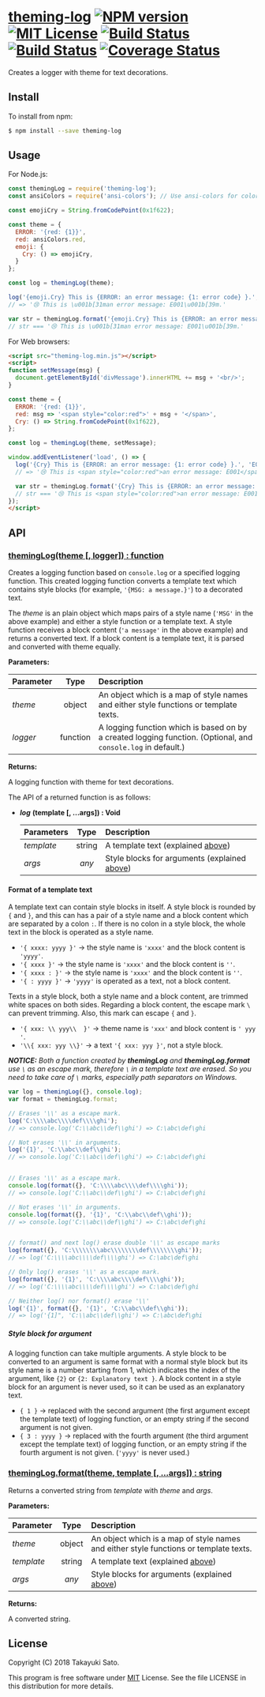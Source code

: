 # [theming-log][repo-url] [![NPM version][npm-img]][npm-url] [![MIT License][mit-img]][mit-url] [![Build Status][travis-img]][travis-url] [![Build Status][appveyor-img]][appveyor-url] [![Coverage Status][coverage-img]][coverage-url]

Creates a logger with theme for text decorations.

## Install

To install from npm:

```sh
$ npm install --save theming-log
```

## Usage

For Node.js:

```js
const themingLog = require('theming-log');
const ansiColors = require('ansi-colors'); // Use ansi-colors for coloring in this example.

const emojiCry = String.fromCodePoint(0x1f622);

const theme = {
  ERROR: '{red: {1}}',  
  red: ansiColors.red,
  emoji: {
    Cry: () => emojiCry,
  }
};

const log = themingLog(theme);

log('{emoji.Cry} This is {ERROR: an error message: {1: error code} }.', 'E001');
// => '😢 This is \u001b[31man error message: E001\u001b[39m.'

var str = themingLog.format('{emoji.Cry} This is {ERROR: an error message: {1: error code} }.', 'E001');
// str === '😢 This is \u001b[31man error message: E001\u001b[39m.'
```

For Web browsers:

```html
<script src="theming-log.min.js"></script>
<script>
function setMessage(msg) {
  document.getElementById('divMessage').innerHTML += msg + '<br/>';
}

const theme = {
  ERROR: '{red: {1}}',
  red: msg => '<span style="color:red">' + msg + '</span>',
  Cry: () => String.fromCodePoint(0x1f622),
};

const log = themingLog(theme, setMessage);

window.addEventListener('load', () => {
  log('{Cry} This is {ERROR: an error message: {1: error code} }.', 'E001');
  // => '😢 This is <span style="color:red">an error message: E001</span>.'

  var str = themingLog.format('{Cry} This is {ERROR: an error message: {1: error code} }.', 'E001');
  // str === '😢 This is <span style="color:red">an error message: E001</span>.'
});
</script>
```


## API

### <u>themingLog(theme [, logger]) : function</u>

Creates a logging function based on `console.log` or a specified logging function. This created logging function converts a template text which contains style blocks (for example, `'{MSG: a message.}'`) to a decorated text.

The *theme* is an plain object which maps pairs of a style name (`'MSG'` in the above example) and either a style function or a template text.
A style function receives a block content (`'a message'` in the above example) and returns a converted text.
If a block content is a template text, it is parsed and converted with theme equally.

**Parameters:**

| Parameter   |   Type   | Description                                            |
|:------------|:--------:|:-------------------------------------------------------|
| *theme*     | object   | An object which is a map of style names and either style functions or template texts. |
| *logger*    | function | A logging function which is based on by a created logging function. (Optional, and `console.log` in default.) |

**Returns:**

A logging function with theme for text decorations.

The API of a returned function is as follows:

* ***log*** **(template [, ...args]) : Void**

    | Parameters |  Type  | Description                        |
    |:-----------|:------:|:-----------------------------------|
    | *template* | string | A template text (explained [above](#template)) |
    | *args*     | *any*  | Style blocks for arguments (explained [above](#argument)) |

<a name="template"></a>

#### Format of a template text  

A template text can contain style blocks in itself.
A style block is rounded by `{` and `}`, and this can has a pair of a style name and a block content which are separated by a colon `:`.
If there is no colon in a style block, the whole text in the block is operated as a style name.

* `'{ xxxx: yyyy }'` → the style name is `'xxxx'` and the block content is `'yyyy'`.
* `'{ xxxx }'` → the style name is `'xxxx'` and the block content is `''`.
* `'{ xxxx : }'` → the style name is `'xxxx'` and the block content is `''`.
* `'{ : yyyy }'` → `'yyyy'` is operated as a text, not a block content.

Texts in a style block, both a style name and a block content, are trimmed white spaces on both sides.
Regarding a block content, the escape mark `\` can prevent trimming.
Also, this mark can escape `{` and `}`.

* `'{ xxx: \\ yyy\\  }'` → theme name is `'xxx'` and block content is `' yyy '`.
* `'\\{ xxx: yyy \\}'` → a text `'{ xxx: yyy }'`, not a style block.


***NOTICE:*** *Both a function created by <b>themingLog</b> and <b>themingLog.format</b> use `\` as an escape mark, therefore `\` in a template text are erased.
So you need to take care of `\` marks, especially path separators on Windows.*

```js
var log = themingLog({}, console.log);
var format = themingLog.format;

// Erases '\\' as a escape mark.
log('C:\\\\abc\\\\def\\\\ghi');
// => console.log('C:\\abc\\def\\ghi') => C:\abc\def\ghi

// Not erases '\\' in arguments.
log('{1}', 'C:\\abc\\def\\ghi');
// => console.log('C:\\abc\\def\\ghi') => C:\abc\def\ghi


// Erases '\\' as a escape mark.
console.log(format({}, 'C:\\\\abc\\\\def\\\\ghi'));
// => console.log('C:\\abc\\def\\ghi') => C:\abc\def\ghi

// Not erases '\\' in arguments.
console.log(format({}, '{1}', 'C:\\abc\\def\\ghi'));
// => console.log('C:\\abc\\def\\ghi') => C:\abc\def\ghi


// format() and next log() erase double '\\' as escape marks
log(format({}, 'C:\\\\\\\\abc\\\\\\\\def\\\\\\\\ghi'));
// => log('C:\\\\abc\\\\def\\\\ghi') => C:\abc\def\ghi

// Only log() erases '\\' as a escape mark.
log(format({}, '{1}', 'C:\\\\abc\\\\def\\\\ghi'));
// => log('C:\\\\abc\\\\def\\\\ghi') => C:\abc\def\ghi

// Neither log() nor format() erase '\\'
log('{1}', format({}, '{1}', 'C:\\abc\\def\\ghi'));
// => log('{1]", 'C:\\abc\\def\\ghi') => C:\abc\def\ghi
```

<a name="argument"></a>

##### Style block for argument

A logging function can take multiple arguments.
A style block to be converted to an argument is same format with a normal style block but its style name is a number starting from 1, which indicates the index of the argument, like `{2}` or `{2: Explanatory text }`. A block content in a style block for an argument is never used, so it can be used as an explanatory text.

* `{ 1 }` → replaced with the second argument (the first argument except the template text) of logging function, or an empty string if the second argument is not given.
* `{ 3 : yyyy }` → replaced with the fourth argument (the third argument except the template text) of logging function, or an empty string if the fourth argument is not given. (`'yyyy'` is never used.)


### <u>themingLog.format(theme, template [, ...args]) : string</u>

Returns a converted string from *template* with *theme* and *args*. 

**Parameters:**

| Parameter   |   Type   | Description                                            |
|:------------|:--------:|:-------------------------------------------------------|
| *theme*     | object   | An object which is a map of style names and either style functions or template texts. |
| *template*  | string   | A template text (explained [above](#template)) |
| *args*      | *any*    | Style blocks for arguments (explained [above](#argument)) |

**Returns:**

A converted string.


## License

Copyright (C) 2018 Takayuki Sato.

This program is free software under [MIT][mit-url] License.
See the file LICENSE in this distribution for more details.


[repo-url]: https://github.com/sttk/theming-log/
[npm-img]: https://img.shields.io/badge/npm-v1.0.1-blue.svg
[npm-url]: https://www.npmjs.org/package/theming-log/
[mit-img]: https://img.shields.io/badge/license-MIT-green.svg
[mit-url]: https://opensource.org/licenses.MIT
[travis-img]: https://travis-ci.org/sttk/theming-log.svg?branch=master
[travis-url]: https://travis-ci.org/sttk/theming-log
[appveyor-img]: https://ci.appveyor.com/api/projects/status/github/sttk/theming-log?branch=master&svg=true
[appveyor-url]: https://ci.appveyor.com/project/sttk/theming-log
[coverage-img]: https://coveralls.io/repos/github/sttk/theming-log/badge.svg
[coverage-url]: https://coveralls.io/github/sttk/theming-log?branch=master
